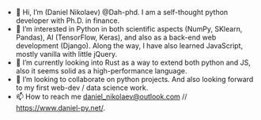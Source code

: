 - 👋 Hi, I’m (Daniel Nikolaev) @Dah-phd. I am a self-thought python developer with Ph.D. in finance.
- 👀 I’m interested in Python in both scientific aspects (NumPy, SKlearn, Pandas), AI (TensorFlow, Keras), and also as a back-end web development (Django). Along the way, I have also learned JavaScript, mostly vanilla with little jQuery.
- 🌱 I’m currently looking into Rust as a way to extend both python and JS, also it seems solid as a high-performance language.
- 💞️ I’m looking to collaborate on python projects. And also looking forward to my first web-dev / data science work.
- 📫 How to reach me daniel_nikolaev@outlook.com // https://www.daniel-py.net/.

<!---
Dah-phd/Dah-phd is a ✨ special ✨ repository because its `README.md` (this file) appears on your GitHub profile.
You can click the Preview link to take a look at your changes.
--->
